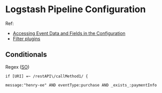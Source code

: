 # Logstash Pipeline Configuration

Ref:
* [Accessing Event Data and Fields in the Configuration](https://www.elastic.co/guide/en/logstash/current/event-dependent-configuration.html)
* [Filter plugins](https://www.elastic.co/guide/en/logstash/current/filter-plugins.html)

## Conditionals


Regex ([SO](https://stackoverflow.com/a/39031235/125246))

```logstash
if [URI] =~ /restAPI\/callMethod1/ {
```

```
message:"henry-ee" AND eventType:purchase AND _exists_:paymentInfo
```